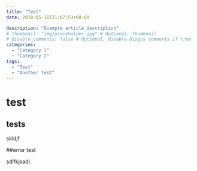 ```yaml
---
title: "Test"
date: 2018-05-11T21:07:53+08:00

description: "Example article description"
# thumbnail: "img/placeholder.jpg" # Optional, thumbnail
# disable_comments: false # Optional, disable Disqus comments if true
categories:
  - "Category 1"
  - "Category 2"
tags:
  - "Test"
  - "Another test"
---
```


# test

## tests
skldjf

##error test

sdlfkjsadl

